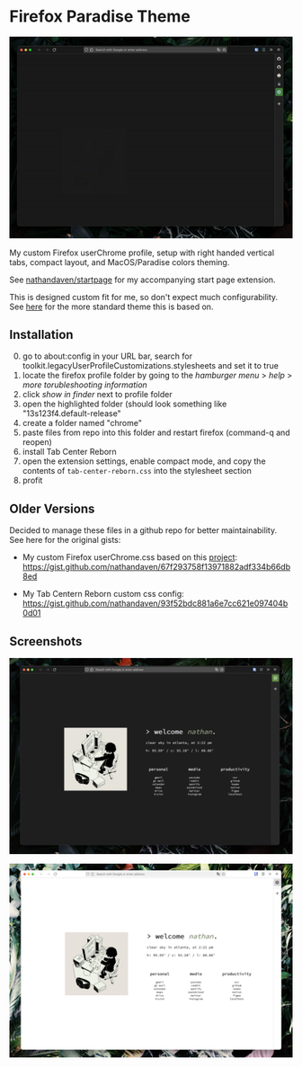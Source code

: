 # Firefox Paradise Theme

![startpage](https://github.com/nathandaven/startpage/blob/master/preview.gif?raw=true)


My custom Firefox userChrome profile, setup with right handed vertical tabs, compact layout, and MacOS/Paradise colors theming.

See [nathandaven/startpage](https://github.com/nathandaven/startpage) for my accompanying start page extension.

This is designed custom fit for me, so don't expect much configurability. See [here](https://github.com/ranmaru22/firefox-vertical-tabs) for the more standard theme this is based on.

## Installation
0. go to about:config in your URL bar, search for toolkit.legacyUserProfileCustomizations.stylesheets and set it to true
1. locate the firefox profile folder by going to the *hamburger menu* > *help* > *more torubleshooting information*
2. click *show in finder* next to profile folder
3. open the highlighted folder (should look something like "13s123f4.default-release"
4. create a folder named "chrome"
5. paste files from repo into this folder and restart firefox (command-q and reopen)
6. install Tab Center Reborn
7. open the extension settings, enable compact mode, and copy the contents of `tab-center-reborn.css` into the stylesheet section
8. profit


## Older Versions

Decided to manage these files in a github repo for better maintainability. See here for the original gists:

- My custom Firefox userChrome.css based on this [project](https://github.com/ranmaru22/firefox-vertical-tabs):  
https://gist.github.com/nathandaven/67f293758f13971882adf334b66db8ed

- My Tab Centern Reborn custom css config: 
https://gist.github.com/nathandaven/93f52bdc881a6e7cc621e097404b0d01


## Screenshots

![startpage](https://github.com/nathandaven/startpage/blob/master/dark-screenshot.png?raw=true)

![startpage](https://github.com/nathandaven/startpage/blob/master/light-screenshot.png?raw=true)
